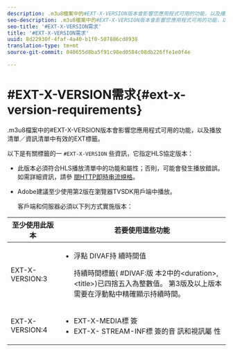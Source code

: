 ```yaml
---
description: .m3u8檔案中的#EXT-X-VERSION版本會影響您應用程式可用的功能，以及播放清單／資訊清單中有效的EXT標籤。
seo-description: .m3u8檔案中的#EXT-X-VERSION版本會影響您應用程式可用的功能，以及播放清單／資訊清單中有效的EXT標籤。
seo-title: '#EXT-X-VERSION需求'
title: '#EXT-X-VERSION需求'
uuid: 8d22930f-4faf-4a40-b1f0-507886cd8938
translation-type: tm+mt
source-git-commit: 040655d8ba5f91c98ed0584c08db226ffe1e0f4e

---
```



# #EXT-X-VERSION需求{#ext-x-version-requirements}

.m3u8檔案中的#EXT-X-VERSION版本會影響您應用程式可用的功能，以及播放清單／資訊清單中有效的EXT標籤。

<!--<a id="section_8850183988124049A001758F117AD3A6"></a>-->

以下是有關標籤的一 `#EXT-X-VERSION` 些資訊，它指定HLS協定版本：

* 此版本必須符合HLS播放清單中的功能和屬性；否則，可能會發生播放錯誤。 如需詳細資訊，請參 [閱HTTP即時串流規格](https://datatracker.ietf.org/doc/draft-pantos-http-live-streaming/?include_text=1)。
* Adobe建議至少使用第2版在瀏覽器TVSDK用戶端中播放。

   客戶端和伺服器必須以下列方式實施版本：

<table frame="all" colsep="1" rowsep="1" id="table_62EB98EDD9DE49EC84CB1C7D59BC40E6"> 
 <thead> 
  <tr rowsep="1"> 
   <th colname="1" class="entry"> 至少使用此版本 </th> 
   <th colname="2" class="entry"> 若要使用這些功能 </th> 
  </tr> 
 </thead>
 <tbody> 
  <tr rowsep="1"> 
   <td colname="1"> <span class="codeph"> EXT-X-VERSION:3 </span> </td> 
   <td colname="2"> 
    <ul id="ul_C9500D3F934848639C204BF248F139FF"> 
     <li id="li_535A7E3FABCB46FE872A7EA5DE2A1784">浮點 <span class="codeph"> DIVAF持 </span> 續時間值 <p>持續時間標籤( <span class="codeph"> #DIVAF:版 </span>本2中的&lt;duration&gt;,&lt;title&gt;)已四捨五入為整數值。 第3版及以上版本需要在浮動點中精確顯示持續時間。 </p> </li> 
    </ul> </td> 
  </tr> 
  <tr rowsep="0"> 
   <td colname="1"> <span class="codeph"> EXT-X-VERSION:4 </span> </td> 
   <td colname="2"> 
    <ul id="ul_3355A6CBBE2141DDB92660BB4B604D70"> 
     <li id="li_A7783AFF99854EFBBAECD2967E4CBF2B"><span class="codeph"> EXT-X-MEDIA標 </span> 簽 </li> 
     <li id="li_15AE652F33C1454AA90DDC65E7D6C2FD">EXT-X- <span class="codeph"> STREAM-INF標 </span> 簽的音 <span class="codeph"> 訊和視訊屬 </span><span class="codeph"></span> 性 </li> 
    </ul> </td> 
  </tr> 
 </tbody> 
</table>

